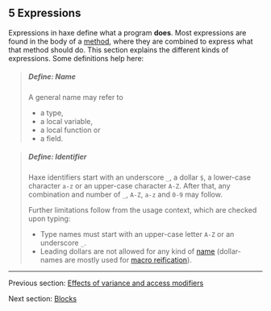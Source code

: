 ## 5 Expressions

Expressions in haxe define what a program **does**. Most expressions are found in the body of a [method](class-field-method.md), where they are combined to express what that method should do. This section explains the different kinds of expressions. Some definitions help here:

> ##### Define: Name
>
> A general name may refer to
> 
> 
> * a type,
> * a local variable,
> * a local function or
> * a field.
> 
> 


> ##### Define: Identifier
>
> Haxe identifiers start with an underscore `_`, a dollar `$`, a lower-case character `a-z` or an upper-case character `A-Z`. After that, any combination and number of `_`, `A-Z`, `a-z` and `0-9` may follow.
> 
> Further limitations follow from the usage context, which are checked upon typing:
> 
> 
> * Type names must start with an upper-case letter `A-Z` or an underscore `_`.
> * Leading dollars are not allowed for any kind of [name](dictionary.md#name) (dollar-names are mostly used for [macro reification](macro-reification.md)).
> 
>

---

Previous section: [Effects of variance and access modifiers](class-field-override-effects.md)

Next section: [Blocks](expression-block.md)